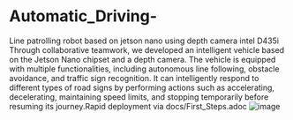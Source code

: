 # Automatic_Driving-
Line patrolling robot based on jetson nano using depth camera intel D435i
Through collaborative teamwork, we developed an intelligent vehicle based on the Jetson Nano chipset and a depth camera. The vehicle is equipped with multiple functionalities, including autonomous line following, obstacle avoidance, and traffic sign recognition. It can intelligently respond to different types of road signs by performing actions such as accelerating, decelerating, maintaining speed limits, and stopping temporarily before resuming its journey.Rapid deployment via docs/First_Steps.adoc
![image](https://github.com/user-attachments/assets/4bbe9a65-67d3-46fe-a04e-e56cf05856e0)
